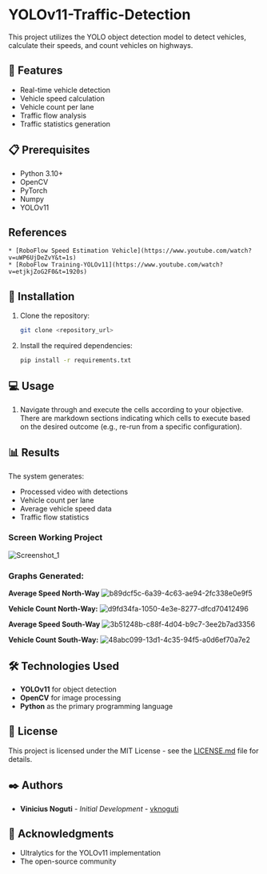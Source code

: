 # YOLOv11-Traffic-Detection

This project utilizes the YOLO object detection model to detect vehicles, calculate their speeds, and count vehicles on highways.

## 🚀 Features

- Real-time vehicle detection
- Vehicle speed calculation
- Vehicle count per lane
- Traffic flow analysis
- Traffic statistics generation

## 📋 Prerequisites

- Python 3.10+
- OpenCV
- PyTorch
- Numpy
- YOLOv11

## References
    * [RoboFlow Speed Estimation Vehicle](https://www.youtube.com/watch?v=uWP6UjDeZvY&t=1s)
    * [RoboFlow Training-YOLOv11](https://www.youtube.com/watch?v=etjkjZoG2F0&t=1920s)

## 🔧 Installation

1. Clone the repository:

    ```bash
    git clone <repository_url>
    ```

2. Install the required dependencies:

    ```bash
    pip install -r requirements.txt
    ```

## 💻 Usage

1. Navigate through and execute the cells according to your objective. There are markdown sections indicating which cells to execute based on the desired outcome (e.g., re-run from a specific configuration).

## 📊 Results

The system generates:

- Processed video with detections
- Vehicle count per lane
- Average vehicle speed data
- Traffic flow statistics

### Screen Working Project
![Screenshot_1](https://github.com/user-attachments/assets/600a697d-6b22-45fa-b9f7-9f0092694b25)

### Graphs Generated:

**Average Speed North-Way**
![b89dcf5c-6a39-4c63-ae94-2fc338e0e9f5](https://github.com/user-attachments/assets/4a73aa2f-d5b8-4a14-ba3b-62e08605c274)

**Vehicle Count North-Way:**
![d9fd34fa-1050-4e3e-8277-dfcd70412496](https://github.com/user-attachments/assets/0cc2fde5-58ed-42b3-8451-46c8711c35f7)

**Average Speed South-Way**
![3b51248b-c88f-4d04-b9c7-3ee2b7ad3356](https://github.com/user-attachments/assets/a9766be9-f983-4a1d-902c-2fca0477d641)

**Vehicle Count South-Way:**
![48abc099-13d1-4c35-94f5-a0d6ef70a7e2](https://github.com/user-attachments/assets/f3a7f522-294b-469e-b89d-a965c790841d)

## 🛠️ Technologies Used

- **YOLOv11** for object detection
- **OpenCV** for image processing
- **Python** as the primary programming language

## 📄 License

This project is licensed under the MIT License - see the [LICENSE.md](LICENSE.md) file for details.

## ✒️ Authors

* **Vinicius Noguti** - *Initial Development* - [vknoguti](https://github.com/vknoguti)

## 🎁 Acknowledgments

* Ultralytics for the YOLOv11 implementation
* The open-source community

